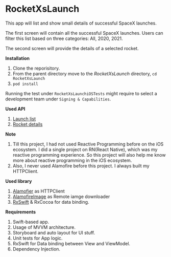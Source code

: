 # RocketXsLaunch
This app will list and show small details of successful SpaceX launches.

The first screen will contain all the successful SpaceX launches. Users can filter this list based on three categories: All, 2020, 2021.

The second screen will provide the details of a selected rocket.

**Installation**
1. Clone the reporisitory.
2. From the parent directory move to the _RocketXsLaunch_ directory, `cd RocketXsLaunch`
3. `pod install`

Running the test under `RocketXsLaunchiOSTests` might require to select a development team under `Signing & Capabilities`.

**Used API**
1. [Launch list](https://api.spacexdata.com/v4/launches)
2. [Rocket details](https://api.spacexdata.com/v4/rockets/:id)

**Note**
1. Till this project, I had not used Reactive Programming before on the iOS ecosystem. I did a single project on RN(React Native), which was my reactive programming experience. So this project will also help me know more about reactive programming in the iOS ecosystem.
2. Also, I never used Alamofire before this project. I always built my HTTPClient.

**Used library**
1. [Alamofier](https://github.com/Alamofire/Alamofire) as HTTPClient
2. [AlamofireImage](https://github.com/Alamofire/AlamofireImage) as Remote iamge downloader
3. [RxSwift](https://github.com/ReactiveX/RxSwift) & RxCocoa for data binding.

**Requirements**
1. Swift-based app.
2. Usage of MVVM architecture.
3. Storyboard and auto layout for UI stuff.
4. Unit tests for App logic.
5. RxSwift for Data binding between View and ViewModel.
6. Dependency Injection.
